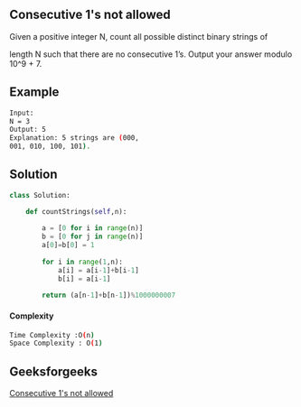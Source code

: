 ## Consecutive 1's not allowed
Given a positive integer N, count all possible distinct binary strings of 

length N such that there are no consecutive 1’s. Output your answer modulo 10^9 + 7.

## Example 
```bash
Input:
N = 3
Output: 5
Explanation: 5 strings are (000,
001, 010, 100, 101).

```

## Solution 

```python
class Solution:

	def countStrings(self,n):
	    
	    a = [0 for i in range(n)]
	    b = [0 for j in range(n)]
	    a[0]=b[0] = 1
	    
	    for i in range(1,n):
	        a[i] = a[i-1]+b[i-1]
	        b[i] = a[i-1]
	        
	    return (a[n-1]+b[n-1])%1000000007
 ```
#### Complexity
```bash
Time Complexity :O(n)
Space Complexity : O(1)
```
## Geeksforgeeks
[Consecutive 1's not allowed](https://practice.geeksforgeeks.org/problems/consecutive-1s-not-allowed1912/1?page=1&difficulty[]=1&difficulty[]=2&status[]=unsolved&category[]=Arrays&sortBy=submissions)
